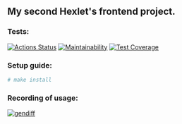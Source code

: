 ## My second Hexlet's frontend project.

### Tests:
[![Actions Status](https://github.com/kalbasnick/frontend-project-lvl2/workflows/hexlet-check/badge.svg)](https://github.com/kalbasnick/frontend-project-lvl2/actions)
[![Maintainability](https://api.codeclimate.com/v1/badges/27fcacca26af7585bf57/maintainability)](https://codeclimate.com/github/kalbasnick/frontend-project-lvl2/maintainability)
[![Test Coverage](https://api.codeclimate.com/v1/badges/27fcacca26af7585bf57/test_coverage)](https://codeclimate.com/github/kalbasnick/frontend-project-lvl2/test_coverage)

### Setup guide:

```sh
# make install
```

### Recording of usage:
[![gendiff](https://asciinema.org/a/RZbm2BUVSsVdjlA6cHvnGu5FT.svg)](https://asciinema.org/a/RZbm2BUVSsVdjlA6cHvnGu5FT)
